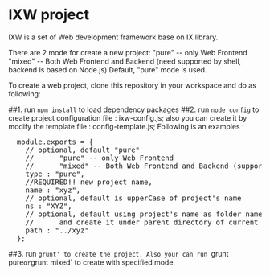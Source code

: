 # IXW project

IXW is a set of Web development framework base on IX library.

There are 2 mode for create a new project:
   "pure" -- only Web Frontend 
   "mixed" -- Both Web Frontend and Backend (need supported by shell, backend is based on Node.js)
Default, "pure" mode is used.

To create a web project, clone this repository in your workspace and do as following:

##1. run `npm install` to load dependency packages
##2. run `node config` to create project configuration file : ixw-config.js;
    also you can create it by modify the template file : config-template.js;
    Following is an examples :

<pre>
  module.exports = {
    // optional, default "pure"
    // 		"pure" -- only Web Frontend 
    // 		"mixed" -- Both Web Frontend and Backend (supported by shell)
    type : "pure",
    //REQUIRED!! new project name,
    name : "xyz",
    // optional, default is upperCase of project's name 
    ns : "XYZ",
    // optional, default using project's name as folder name 
    //		and create it under parent directory of current path
    path : "../xyz"
  };
</pre>

##3. run `grunt' to create the project. Also your can run `grunt pure` or `grunt mixed` to create with specified mode. 




